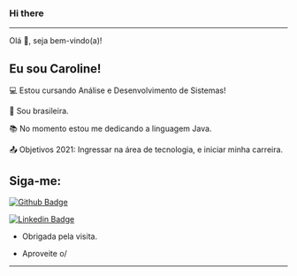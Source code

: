 ### Hi there 

----------------------------------------------------------------------------

Olá 👋, seja bem-vindo(a)!  

## Eu sou Caroline!

:computer: Estou cursando Análise e Desenvolvimento de Sistemas!

:house_with_garden: Sou brasileira.

:books: No momento estou me dedicando a linguagem Java.

:outbox_tray: Objetivos 2021: Ingressar na área de tecnologia, e iniciar minha carreira.

## Siga-me:

[![Github Badge](https://img.shields.io/badge/-Github-000?style=flat-square&logo=Github&logoColor=white&link=https://github.com/carollinebarros)](https://github.com/carollinebarros)

[![Linkedin Badge](https://img.shields.io/badge/-LinkedIn-blue?style=flat-square&logo=Linkedin&logoColor=white&link=https://www.linkedin.com/in/caroline-barros-965664207/)](https://www.linkedin.com/in/caroline-barros-965664207/)

- Obrigada pela visita.

- Aproveite o/

----------------------------------------------------------------------------------


